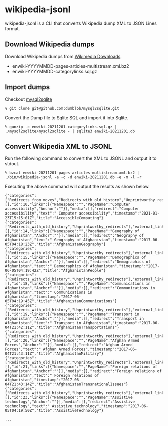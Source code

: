 # wikipedia-jsonl

wikipedia-jsonl is a CLI that converts Wikipedia dump XML to JSON Lines format.


## Download Wikipedia dumps

Download Wikipedia dumps from [Wikimedia Downloads](https://dumps.wikimedia.org/backup-index.html).

- enwiki-YYYYMMDD-pages-articles-multistream.xml.bz2
- enwiki-YYYYMMDD-categorylinks.sql.gz


## Import dumps

Checkout [mysql2sqlite](https://github.com/dumblob/mysql2sqlite)

```
% git clone git@github.com:dumblob/mysql2sqlite.git
```

Convert the Dump file to Sqlite SQL and import it into Sqlite.

```
% gunzip -c enwiki-20211201-categorylinks.sql.gz | ./mysql2sqlite/mysql2sqlite - | sqlite3 enwiki-20211201.db
```

## Convert Wikipedia XML to JSONL

Run the following command to convert the XML to JSONL and output it to stdout.

```
% bzcat enwiki-20211201-pages-articles-multistream.xml.bz2 | ./bin/wikipedia-jsonl -a -c -d enwiki-20211201.db -e -m -l -r
```

Executing the above command will output the results as shown below.

```
{"categories":["Redirects_from_moves","Redirects_with_old_history","Unprintworthy_redirects"],"external_links":[],"id":10,"links":[{"Namespace":"","PageName":"Computer accessibility","Anchor":""}],"media":[],"redirect":"Computer accessibility","text":" Computer accessibility","timestamp":"2021-01-23T15:15:01Z","title":"AccessibleComputing"}
{"categories":["Redirects_with_old_history","Unprintworthy_redirects"],"external_links":[],"id":14,"links":[{"Namespace":"","PageName":"Geography of Afghanistan","Anchor":""}],"media":[],"redirect":"Geography of Afghanistan","text":" Geography of Afghanistan","timestamp":"2017-06-05T04:18:23Z","title":"AfghanistanGeography"}
{"categories":["Redirects_with_old_history","Unprintworthy_redirects"],"external_links":[],"id":15,"links":[{"Namespace":"","PageName":"Demographics of Afghanistan","Anchor":""}],"media":[],"redirect":"Demographics of Afghanistan","text":" Demographics of Afghanistan","timestamp":"2017-06-05T04:19:42Z","title":"AfghanistanPeople"}
{"categories":["Redirects_with_old_history","Unprintworthy_redirects"],"external_links":[],"id":18,"links":[{"Namespace":"","PageName":"Communications in Afghanistan","Anchor":""}],"media":[],"redirect":"Communications in Afghanistan","text":" Communications in Afghanistan","timestamp":"2017-06-05T04:19:45Z","title":"AfghanistanCommunications"}
{"categories":["Redirects_with_old_history","Unprintworthy_redirects"],"external_links":[],"id":19,"links":[{"Namespace":"","PageName":"Transport in Afghanistan","Anchor":""}],"media":[],"redirect":"Transport in Afghanistan","text":" Transport in Afghanistan","timestamp":"2017-06-04T21:42:11Z","title":"AfghanistanTransportations"}
{"categories":["Redirects_with_old_history","Unprintworthy_redirects"],"external_links":[],"id":20,"links":[{"Namespace":"","PageName":"Afghan Armed Forces","Anchor":""}],"media":[],"redirect":"Afghan Armed Forces","text":" Afghan Armed Forces","timestamp":"2017-06-04T21:43:11Z","title":"AfghanistanMilitary"}
{"categories":["Redirects_with_old_history","Unprintworthy_redirects"],"external_links":[],"id":21,"links":[{"Namespace":"","PageName":"Foreign relations of Afghanistan","Anchor":""}],"media":[],"redirect":"Foreign relations of Afghanistan","text":" Foreign relations of Afghanistan","timestamp":"2017-06-04T21:43:14Z","title":"AfghanistanTransnationalIssues"}
{"categories":["Redirects_with_old_history","Unprintworthy_redirects"],"external_links":[],"id":23,"links":[{"Namespace":"","PageName":"Assistive technology","Anchor":""}],"media":[],"redirect":"Assistive technology","text":" Assistive_technology","timestamp":"2017-06-05T04:19:50Z","title":"AssistiveTechnology"}

...
```

